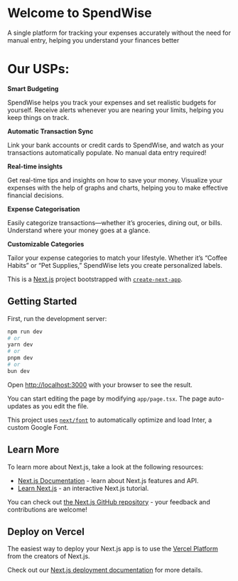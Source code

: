 Welcome to SpendWise
====================

A single platform for tracking your expenses accurately without the need for manual entry, helping you understand your finances better


# Our USPs:

**Smart Budgeting**

SpendWise helps you track your expenses and set realistic budgets for yourself. Receive alerts whenever you are nearing your limits, helping you keep things on track.

**Automatic Transaction Sync**

Link your bank accounts or credit cards to SpendWise, and watch as your transactions automatically populate. No manual data entry required!

**Real-time insights**

Get real-time tips and insights on how to save your money. Visualize your expenses with the help of graphs and charts, helping you to make effective financial decisions.

**Expense Categorisation**

Easily categorize transactions—whether it’s groceries, dining out, or bills. Understand where your money goes at a glance.

**Customizable Categories**

Tailor your expense categories to match your lifestyle. Whether it’s “Coffee Habits” or “Pet Supplies,” SpendWise lets you create personalized labels.



This is a [Next.js](https://nextjs.org/) project bootstrapped with [`create-next-app`](https://github.com/vercel/next.js/tree/canary/packages/create-next-app).

## Getting Started

First, run the development server:

```bash
npm run dev
# or
yarn dev
# or
pnpm dev
# or
bun dev
```

Open [http://localhost:3000](http://localhost:3000) with your browser to see the result.

You can start editing the page by modifying `app/page.tsx`. The page auto-updates as you edit the file.

This project uses [`next/font`](https://nextjs.org/docs/basic-features/font-optimization) to automatically optimize and load Inter, a custom Google Font.

## Learn More

To learn more about Next.js, take a look at the following resources:

- [Next.js Documentation](https://nextjs.org/docs) - learn about Next.js features and API.
- [Learn Next.js](https://nextjs.org/learn) - an interactive Next.js tutorial.

You can check out [the Next.js GitHub repository](https://github.com/vercel/next.js/) - your feedback and contributions are welcome!

## Deploy on Vercel

The easiest way to deploy your Next.js app is to use the [Vercel Platform](https://vercel.com/new?utm_medium=default-template&filter=next.js&utm_source=create-next-app&utm_campaign=create-next-app-readme) from the creators of Next.js.

Check out our [Next.js deployment documentation](https://nextjs.org/docs/deployment) for more details.
